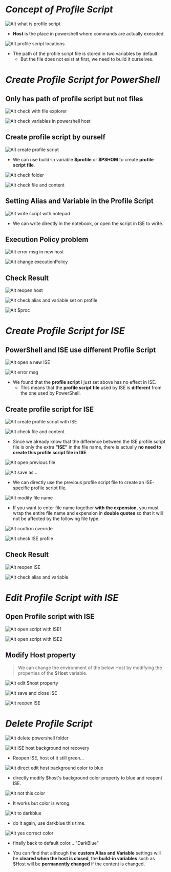 # **_Concept of Profile Script_**

![Alt what is profile script](pic/bandicam%202022-10-09%2021-10-06-364.jpg)

- **Host** is the place in powershell where commands are actually executed.

![Alt profile script locations](pic/bandicam%202022-10-09%2021-11-17-976.jpg)

- The path of the profile script file is stored in two variables by default.
  - But the file does not exist at first, we need to build it ourselves.

# **_Create Profile Script for PowerShell_**

## **Only has path of profile script but not files**

![Alt check with file explorer](pic/bandicam%202022-10-09%2021-12-50-752.jpg)

![Alt check variables in powershell host](pic/bandicam%202022-10-09%2021-13-54-730.jpg)

## **Create profile script by ourself**

![Alt create profile script](pic/bandicam%202022-10-09%2021-17-00-616.jpg)

- We can use build-in variable **\$profile** or **\$PSHOM** to create **profile script file**.

![Alt check folder](pic/bandicam%202022-10-09%2021-17-39-633.jpg)

![Alt check file and content](pic/bandicam%202022-10-09%2021-18-08-654.jpg)

## **Setting Alias and Variable in the Profile Script**

![Alt write script with notepad](pic/bandicam%202022-10-09%2021-19-47-505.jpg)

- We can write directly in the notebook, or open the script in ISE to write.

## **Execution Policy problem**

![Alt error msg in new host](pic/bandicam%202022-10-09%2021-24-37-176.jpg)

![Alt change executionPolicy](pic/bandicam%202022-10-09%2021-26-33-904.jpg)

## **Check Result**

![Alt reopen host](pic/bandicam%202022-10-09%2021-26-49-479.jpg)

![Alt check alias and variable set on profile](pic/bandicam%202022-10-09%2021-29-18-589.jpg)

![Alt $proc](pic/bandicam%202022-10-09%2021-29-41-065.jpg)

# **_Create Profile Script for ISE_**

## **PowerShell and ISE use different Profile Script**

![Alt open a new ISE](pic/bandicam%202022-10-09%2021-30-00-472.jpg)

![Alt error msg](pic/bandicam%202022-10-09%2021-30-51-223.jpg)

- We found that the **profile script** I just set above has no effect in ISE.
  - This means that the **profile script file** used by ISE is **different** from the one used by PowerShell.

## **Create profile script for ISE**

![Alt create profile script with ISE](pic/bandicam%202022-10-09%2021-33-22-149.jpg)

![Alt check file and content](pic/bandicam%202022-10-09%2021-34-10-965.jpg)

- Since we already know that the difference between the ISE profile script file is only the extra **"ISE"** in the file name, there is actually **no need to create this profile script file in ISE**.

![Alt open previous file](pic/bandicam%202022-10-09%2021-35-24-339.jpg)

![Alt save as...](pic/bandicam%202022-10-09%2021-35-32-651.jpg)

- We can directly use the previous profile script file to create an ISE-specific profile script file.

![Alt modify file name](pic/bandicam%202022-10-09%2021-37-06-335.jpg)

- If you want to enter file name together **with the expension**, you must wrap the entire file name and expension in **double quotes** so that it will not be affected by the following file type.

![Alt confirm override](pic/bandicam%202022-10-09%2021-37-14-919.jpg)

![Alt check ISE profile](pic/bandicam%202022-10-09%2021-37-50-625.jpg)

## **Check Result**

![Alt reopen ISE](pic/bandicam%202022-10-09%2021-38-15-320.jpg)

![Alt check alias and variable](pic/bandicam%202022-10-09%2021-38-56-536.jpg)

# **_Edit Profile Script with ISE_**

## **Open Profile script with ISE**

![Alt open script with ISE1](pic/bandicam%202022-10-09%2021-39-03-898.jpg)

![Alt open script with ISE2](pic/bandicam%202022-10-09%2021-39-19-240.jpg)

## **Modify Host property**

> We can change the environment of the below Host by modifying the properties of the **$Host** variable.

![Alt edit $host property](pic/bandicam%202022-10-09%2021-40-49-148.jpg)

![Alt save and close ISE](pic/bandicam%202022-10-09%2021-41-15-143.jpg)

![Alt reopen ISE](pic/bandicam%202022-10-09%2021-42-11-316.jpg)

# **_Delete Profile Script_**

![Alt delete powershell folder](pic/bandicam%202022-10-09%2021-42-41-413.jpg)

![Alt ISE host background not recovery](pic/bandicam%202022-10-09%2021-46-01-488.jpg)

- Reopen ISE, host of it still green...

![Alt direct edit host background color to blue](pic/bandicam%202022-10-09%2021-46-46-728.jpg)

- directly modify $host's background color property to blue and reopent ISE.

![Alt not this color](pic/bandicam%202022-10-09%2021-49-02-680.jpg)

- It works but color is wrong.

![Alt to darkblue](pic/bandicam%202022-10-09%2021-50-58-208.jpg)

- do it again, use darkblue this time.

![Alt  yes correct color](pic/bandicam%202022-10-09%2021-51-35-976.jpg)

- finally back to default color... "DarkBlue"

- You can find that although the **custom Alias and Variable** settings will be **cleared when the host is closed**, the **build-in variables** such as $Host will be **permanently changed** if the content is changed.
